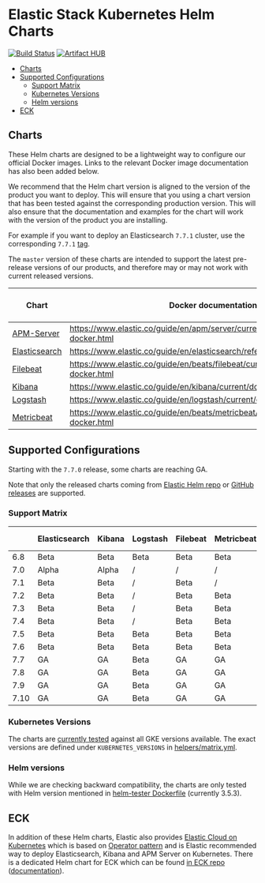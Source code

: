 # Elastic Stack Kubernetes Helm Charts

[![Build Status](https://img.shields.io/jenkins/s/https/devops-ci.elastic.co/job/elastic+helm-charts+6.8.svg)](https://devops-ci.elastic.co/job/elastic+helm-charts+6.8/) [![Artifact HUB](https://img.shields.io/endpoint?url=https://artifacthub.io/badge/repository/elastic)](https://artifacthub.io/packages/search?repo=elastic)

<!-- START doctoc generated TOC please keep comment here to allow auto update -->
<!-- DON'T EDIT THIS SECTION, INSTEAD RE-RUN doctoc TO UPDATE -->


- [Charts](#charts)
- [Supported Configurations](#supported-configurations)
  - [Support Matrix](#support-matrix)
  - [Kubernetes Versions](#kubernetes-versions)
  - [Helm versions](#helm-versions)
- [ECK](#eck)

<!-- END doctoc generated TOC please keep comment here to allow auto update -->


## Charts

These Helm charts are designed to be a lightweight way to configure our official
Docker images. Links to the relevant Docker image documentation has also been
added below.

We recommend that the Helm chart version is aligned to the version of the product
you want to deploy. This will ensure that you using a chart version that has been
tested against the corresponding production version.
This will also ensure that the documentation and examples for the chart will work
with the version of the product you are installing.

For example if you want to deploy an Elasticsearch `7.7.1` cluster, use the
corresponding `7.7.1` [tag][elasticsearch-771].

The `master` version of these charts are intended to support the latest pre-release
versions of our products, and therefore may or may not work with current released
versions.

| Chart                                      | Docker documentation                                                            | Latest 7 Version            | Latest 6 Version            |
|--------------------------------------------|---------------------------------------------------------------------------------|-----------------------------|-----------------------------|
| [APM-Server](./apm-server/README.md)       | https://www.elastic.co/guide/en/apm/server/current/running-on-docker.html       | [`7.10.1`][apm-7]           | [`6.8.16`][apm-6]           |
| [Elasticsearch](./elasticsearch/README.md) | https://www.elastic.co/guide/en/elasticsearch/reference/current/docker.html     | [`7.10.1`][elasticsearch-7] | [`6.8.16`][elasticsearch-6] |
| [Filebeat](./filebeat/README.md)           | https://www.elastic.co/guide/en/beats/filebeat/current/running-on-docker.html   | [`7.10.1`][filebeat-7]      | [`6.8.16`][filebeat-6]      |
| [Kibana](./kibana/README.md)               | https://www.elastic.co/guide/en/kibana/current/docker.html                      | [`7.10.1`][kibana-7]        | [`6.8.16`][kibana-6]        |
| [Logstash](./logstash/README.md)           | https://www.elastic.co/guide/en/logstash/current/docker.html                    | [`7.10.1`][logstash-7]      | [`6.8.16`][logstash-6]      |
| [Metricbeat](./metricbeat/README.md)       | https://www.elastic.co/guide/en/beats/metricbeat/current/running-on-docker.html | [`7.10.1`][metricbeat-7]    | [`6.8.16`][metricbeat-6]    |

## Supported Configurations

Starting with the `7.7.0` release, some charts are reaching GA.

Note that only the released charts coming from [Elastic Helm repo][] or
[GitHub releases][] are supported.

### Support Matrix

|      | Elasticsearch | Kibana | Logstash | Filebeat | Metricbeat | APM Server |
|------|---------------|--------|----------|----------|------------|------------|
| 6.8  | Beta          | Beta   | Beta     | Beta     | Beta       | Alpha      |
| 7.0  | Alpha         | Alpha  | /        | /        | /          | /          |
| 7.1  | Beta          | Beta   | /        | Beta     | /          | /          |
| 7.2  | Beta          | Beta   | /        | Beta     | Beta       | /          |
| 7.3  | Beta          | Beta   | /        | Beta     | Beta       | /          |
| 7.4  | Beta          | Beta   | /        | Beta     | Beta       | /          |
| 7.5  | Beta          | Beta   | Beta     | Beta     | Beta       | Alpha      |
| 7.6  | Beta          | Beta   | Beta     | Beta     | Beta       | Alpha      |
| 7.7  | GA            | GA     | Beta     | GA       | GA         | Beta       |
| 7.8  | GA            | GA     | Beta     | GA       | GA         | Beta       |
| 7.9  | GA            | GA     | Beta     | GA       | GA         | Beta       |
| 7.10 | GA            | GA     | Beta     | GA       | GA         | Beta       |

### Kubernetes Versions

The charts are [currently tested][] against all GKE versions available. The
exact versions are defined under `KUBERNETES_VERSIONS` in
[helpers/matrix.yml][].

### Helm versions

While we are checking backward compatibility, the charts are only tested with
Helm version mentioned in [helm-tester Dockerfile][] (currently 3.5.3).


## ECK

In addition of these Helm charts, Elastic also provides
[Elastic Cloud on Kubernetes][] which is based on [Operator pattern][] and is
Elastic recommended way to deploy Elasticsearch, Kibana and APM Server on
Kubernetes. There is a dedicated Helm chart for ECK which can be found
[in ECK repo][eck-chart] ([documentation][eck-chart-doc]).


[currently tested]: https://devops-ci.elastic.co/job/elastic+helm-charts+6.8/
[eck-chart]: https://github.com/elastic/cloud-on-k8s/tree/master/deploy
[eck-chart-doc]: https://www.elastic.co/guide/en/cloud-on-k8s/current/k8s-install-helm.html
[elastic cloud on kubernetes]: https://github.com/elastic/cloud-on-k8s
[elastic helm repo]: https://helm.elastic.co
[github releases]: https://github.com/elastic/helm-charts/releases
[helm-tester Dockerfile]: https://github.com/elastic/helm-charts/blob/6.8/helpers/helm-tester/Dockerfile
[helpers/matrix.yml]: https://github.com/elastic/helm-charts/blob/6.8/helpers/matrix.yml
[operator pattern]: https://kubernetes.io/docs/concepts/extend-kubernetes/operator/
[elasticsearch-771]: https://github.com/elastic/helm-charts/tree/7.7.1/elasticsearch/

[apm-7]: https://github.com/elastic/helm-charts/tree/7.9.0/apm-server/README.md
[apm-6]: https://github.com/elastic/helm-charts/tree/6.8.16/apm-server/README.md
[elasticsearch-7]: https://github.com/elastic/helm-charts/tree/7.9.0/elasticsearch/README.md
[elasticsearch-6]: https://github.com/elastic/helm-charts/tree/6.8.16/elasticsearch/README.md
[filebeat-7]: https://github.com/elastic/helm-charts/tree/7.9.0/filebeat/README.md
[filebeat-6]: https://github.com/elastic/helm-charts/tree/6.8.16/filebeat/README.md
[kibana-7]: https://github.com/elastic/helm-charts/tree/7.9.0/kibana/README.md
[kibana-6]: https://github.com/elastic/helm-charts/tree/6.8.16/kibana/README.md
[logstash-7]: https://github.com/elastic/helm-charts/tree/7.9.0/logstash/README.md
[logstash-6]: https://github.com/elastic/helm-charts/tree/6.8.16/logstash/README.md
[metricbeat-7]: https://github.com/elastic/helm-charts/tree/7.9.0/metricbeat/README.md
[metricbeat-6]: https://github.com/elastic/helm-charts/tree/6.8.16/metricbeat/README.md
